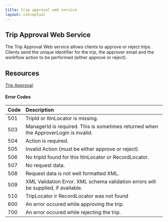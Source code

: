```yaml
---
title: trip approval web service 
layout: conceptual
---
```


## Trip Approval Web Service
The Trip Approval Web service allows clients to approve or reject trips. Clients send the unique identifier for the trip, the approver email and the workflow action to be performed (either approve or reject).

## Resources
[Trip Approval][3]

####  Error Codes

|  Code |  Description |
|:-------|:--------------|
|  501 |  TripId or ItinLocator is missing. |
|  503 |  ManagerId is required. This is sometimes returned when the ApproverLogin is invalid. |
|  504 |  Action is required. |
|  505 |  Invalid Action (must be either approve or reject). |
|  506 |  No tripId found for this ItinLocator or RecordLocator. |
|  507 |  No request data. |
|  508 |  Request data is not well formatted XML. |
|  509 |  XML Validation Error. XML schema validation errors will be supplied, if available. |
|  510 |  TripLocator ir RecordLocator was not found |
|  600 |  An error occured while approving the trip. |
|  700 |  An error occured while rejecting the trip. |

  


[1]: https://developer.concur.com/api-documentation/core-concepts
[2]: https://developer.concur.com/forums/concur-connect
[3]: https://developer.concur.com/trip-approval/trip-approval-resource
[4]: https://developer.concur.com/reference/http-codes
